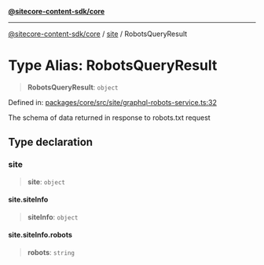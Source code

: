 [**@sitecore-content-sdk/core**](../../README.md)

***

[@sitecore-content-sdk/core](../../README.md) / [site](../README.md) / RobotsQueryResult

# Type Alias: RobotsQueryResult

> **RobotsQueryResult**: `object`

Defined in: [packages/core/src/site/graphql-robots-service.ts:32](https://github.com/Sitecore/xmc-jss-dev/blob/8e2aea64ecdce7bb4d961b7ce3c4a30f3682bd2c/packages/core/src/site/graphql-robots-service.ts#L32)

The schema of data returned in response to robots.txt request

## Type declaration

### site

> **site**: `object`

#### site.siteInfo

> **siteInfo**: `object`

#### site.siteInfo.robots

> **robots**: `string`
